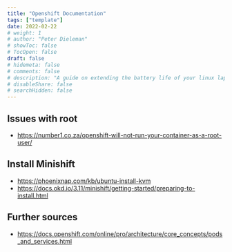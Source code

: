 ```yaml
---
title: "Openshift Documentation"
tags: ["template"]
date: 2022-02-22
# weight: 1
# author: "Peter Dieleman"
# showToc: false
# TocOpen: false
draft: false
# hidemeta: false
# comments: false
# description: "A guide on extending the battery life of your linux laptop"
# disableShare: false
# searchHidden: false
---
```


## Issues with root

- <https://number1.co.za/openshift-will-not-run-your-container-as-a-root-user/>

## Install Minishift

- <https://phoenixnap.com/kb/ubuntu-install-kvm>
- <https://docs.okd.io/3.11/minishift/getting-started/preparing-to-install.html>

## Further sources

- <https://docs.openshift.com/online/pro/architecture/core_concepts/pods_and_services.html>
